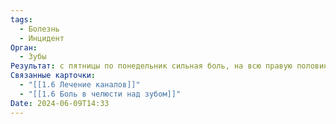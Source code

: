 ```yaml
---
tags:
  - Болезнь
  - Инцидент
Орган:
  - Зубы
Результат: с пятницы по понедельник сильная боль, на всю правую половину лицы, и тела
Связанные карточки:
  - "[[1.6 Лечение каналов]]"
  - "[[1.6 Боль в челюсти над зубом]]"
Date: 2024-06-09T14:33
---
```

